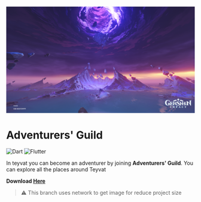![header](https://raw.githubusercontent.com/rezaageng/adventurers_guild/main/assets/images/amakumo_peak.png)

# Adventurers' Guild

![Dart](https://img.shields.io/badge/dart-%230175C2.svg?style=for-the-badge&logo=dart&logoColor=white)
![Flutter](https://img.shields.io/badge/Flutter-%2302569B.svg?style=for-the-badge&logo=Flutter&logoColor=white)

In teyvat you can become an adventurer by joining **Adventurers' Guild**. You can explore all the places around Teyvat

**Download [Here](https://github.com/rezaageng/adventurers_guild/releases)**

> ⚠️ This branch uses network to get image for reduce project size
